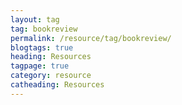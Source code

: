 ```yaml
---
layout: tag
tag: bookreview
permalink: /resource/tag/bookreview/
blogtags: true
heading: Resources
tagpage: true
category: resource
catheading: Resources
---
```

